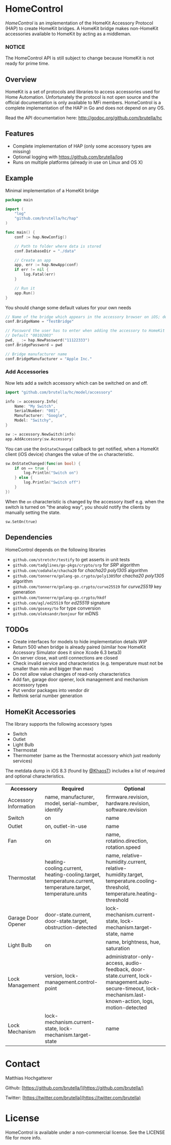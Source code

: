 # HomeControl

*HomeControl* is an implementation of the HomeKit Accessory Protocol (HAP) to create HomeKit bridges. A HomeKit bridge makes non-HomeKit accessories available to HomeKit by acting as a middleman.

### NOTICE

The HomeControl API is still subject to change because HomeKit is not ready for prime time.

## Overview

HomeKit is a set of protocols and libraries to access accessories used for Home Automation. Unfortunately the protocol is not open source and the official documentation is only available to MFi members. HomeControl is a complete implementation of the HAP in Go and does not depend on any OS.

Read the API documentation here: http://godoc.org/github.com/brutella/hc

## Features

- Complete implementation of HAP (only some accessory types are missing)
- Optional logging with https://github.com/brutella/log
- Runs on multiple platforms (already in use on Linux and OS X)

## Example

Minimal implementation of a HomeKit bridge

```go
package main

import (
    "log"
    "github.com/brutella/hc/hap"
)

func main() {
    conf := hap.NewConfig()

    // Path to folder where data is stored
    conf.DatabaseDir = "./data"

    // Create an app
    app, err := hap.NewApp(conf)
    if err != nil {
        log.Fatal(err)
    }

    // Run it
    app.Run()
}
```

You should change some default values for your own needs

```go
// Name of the bridge which appears in the accessory browser on iOS; default "GoBridge"
conf.BridgeName = "TestBridge"

// Password the user has to enter when adding the accessory to HomeKit
// Default "00102003"
pwd, _ := hap.NewPassword("11122333")
conf.BridgePassword = pwd 

// Bridge manufacturer name
conf.BridgeManufacturer = "Apple Inc."
```

### Add Accessories

Now lets add a switch accessory which can be switched on and off.

```go
import "github.com/brutella/hc/model/accessory"

info := accessory.Info{
    Name: "My Switch",
    SerialNumber: "001",
    Manufacturer: "Google",
    Model: "Switchy",
}

sw := accessory.NewSwitch(info)    
app.AddAccessory(sw.Accessory)
```

You can use the `OnStateChanged` callback to get notified, when a HomeKit client (iOS device) changes the value of the `on` characteristic.

```go
sw.OnStateChanged(func(on bool) {
    if on == true {
        log.Println("Switch on")
    } else {
        log.Println("Switch off")
    }
})
```

When the `on` characteristic is changed by the accessory itself e.g. when the switch is turned on "the analog way", you should notify the clients by manually setting the state.

	sw.SetOn(true)

## Dependencies

HomeControl depends on the following libraries

- `github.com/stretchr/testify` to get asserts in unit tests
- `github.com/tadglines/go-pkgs/crypto/srp` for *SRP* algorithm
- `github.com/codahale/chacha20` for *chacha20 poly1305* algorithm
- `github.com/tonnerre/golang-go.crypto/poly1305`for *chacha20 poly1305* algorithm
- `github.com/tonnerre/golang-go.crypto/curve25519` for *curve25519* key generation
- `github.com/tonnerre/golang-go.crypto/hkdf`
- `github.com/agl/ed25519` for *ed25519* signature
- `github.com/gosexy/to` for type conversion
- `github.com/oleksandr/bonjour` for mDNS

## TODOs

- Create interfaces for models to hide implementation details *WIP*
- Return 500 when bridge is already paired (similar how HomeKit Accessory Simulator does it since Xcode 6.3 beta3)
- On server close, wait until connections are closed
- Check invalid service and characteristics (e.g. temperature must not be smaller than min and bigger than max)
- Do not allow value changes of read-only characteristics
- Add fan, garage door opener, lock management and mechanism accessory types
- Put vendor packages into vendor dir
- Rethink serial number generation

## HomeKit Accessories

The library supports the following accessory types

- Switch
- Outlet
- Light Bulb
- Thermostat
- Thermometer (same as the Thermostat accessory which just readonly services)

The metdata dump in iOS 8.3 (found by [@KhaosT](https://twitter.com/khaost/status/567621750494474241)) includes a list of required and optional characteristics.

<table>
    <tr><th>Accessory</th><th>Required</th><th>Optional</th><tr>
    <tr><td>Accessory Information</td><td>name, manufacturer, model, serial-number, identify</td><td>firmware.revision, hardware.revision, software.revision</td><tr>
    <tr><td>Switch</td><td>on</td><td>name</td><tr>
    <tr><td>Outlet</td><td>on, outlet-in-use</td><td>name</td><tr>
    <tr><td>Fan</td><td>on</td><td>name, rotatino.direction, rotation.speed</td><tr>
    <tr><td>Thermostat</td><td>heating-cooling.current, heating-cooling.target, temperature.current, temperature.target, temperature.units</td><td>name, relative-humidity.current, relative-humidity.target, temperature.cooling-threshold, temperature.heating-threshold</td><tr>
    <tr><td>Garage Door Opener</td><td>door-state.current, door-state.target, obstruction-detected</td><td>lock-mechanism.current-state, lock-mechanism.target-state, name</td><tr>
    <tr><td>Light Bulb</td><td>on</td><td>name, brightness, hue, saturation</td><tr>
    <tr><td>Lock Management</td><td>version, lock-management.control-point</td><td>administrator-only-access, audio-feedback, door-state.current, lock-management.auto-secure-timeout, lock-mechanism.last-known-action, logs, motion-detected</td><tr>
    <tr><td>Lock Mechanism</td><td>lock-mechanism.current-state, lock-mechanism.target-state</td><td>name</td><tr>
</table>

# Contact

Matthias Hochgatterer

Github: [https://github.com/brutella/](https://github.com/brutella/)

Twitter: [https://twitter.com/brutella](https://twitter.com/brutella)


# License

HomeControl is available under a non-commercial license. See the LICENSE file for more info.